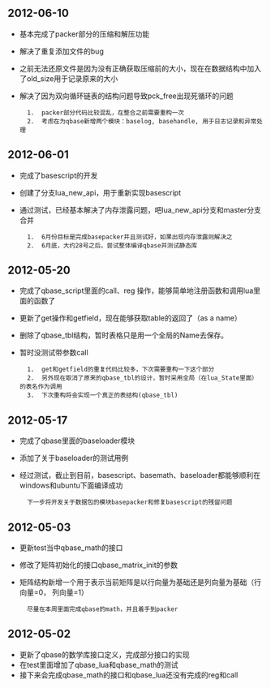##	2012-06-10
+ 基本完成了packer部分的压缩和解压功能
+ 解决了重复添加文件的bug
+ 之前无法还原文件是因为没有正确获取压缩前的大小，现在在数据结构中加入了old_size用于记录原来的大小
+ 解决了因为双向循环链表的结构问题导致pck_free出现死循环的问题

		1.	packer部分代码比较混乱，在整合之前需要重构一次
		2.	考虑在为qbase新增两个模块：baselog, basehandle, 用于日志记录和异常处理


##	2012-06-01
+ 完成了basescript的开发
+ 创建了分支lua_new_api，用于重新实现basescript
+ 通过测试，已经基本解决了内存泄露问题，吧lua_new_api分支和master分支合并

		1.	6月份目标是完成basepacker并且测试好，如果出现内存泄露则解决之
		2.	6月底，大约28号之后，尝试整体编译qbase并测试静态库


##	2012-05-20
+ 完成了qbase_script里面的call、reg 操作，能够简单地注册函数和调用lua里面的函数了
+ 更新了get操作和getfield，现在能够获取table的返回了（as a name）
+ 删除了qbase_tbl结构，暂时表格只是用一个全局的Name去保存。
+ 暂时没测试带参数call

		1.	get和getfield的重复代码比较多，下次需要重构一下这个部分
		2.	另外现在取消了原来的qbase_tbl的设计，暂时采用全局（在lua_State里面）的表名作为调用
		3.	下次重构将会实现一个真正的表结构(qbase_tbl)


##	2012-05-17
+ 完成了qbase里面的baseloader模块
+ 添加了关于baseloader的测试用例
+ 经过测试，截止到目前，basescript、basemath、baseloader都能够顺利在windows和ubuntu下面编译成功

		下一步将开发关于数据包的模块basepacker和修复basescript的残留问题
		
##	2012-05-03
+ 更新test当中qbase_math的接口
+ 修改了矩阵初始化的接口qbase_matrix_init的参数
+ 矩阵结构新增一个用于表示当前矩阵是以行向量为基础还是列向量为基础（行向量=0， 列向量=1）

		尽量在本周里面完成qbase的math，并且着手到packer

##	2012-05-02

+ 更新了qbase的数学库接口定义，完成部分接口的实现
+ 在test里面增加了qbase_lua和qbase_math的测试
+ 接下来会完成qbase_math的接口和qbase_lua还没有完成的reg和call